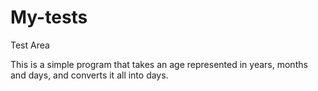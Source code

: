 # My-tests
Test Area

This is a simple program that takes an age represented in years, months and days, and converts it all into days.



